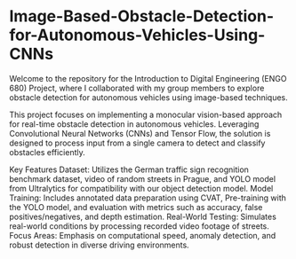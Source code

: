 # Image-Based-Obstacle-Detection-for-Autonomous-Vehicles-Using-CNNs
Welcome to the repository for the Introduction to Digital Engineering (ENGO 680) Project, where I collaborated with my group members to explore obstacle detection for autonomous vehicles using image-based techniques.

This project focuses on implementing a monocular vision-based approach for real-time obstacle detection in autonomous vehicles. Leveraging Convolutional Neural Networks (CNNs) and Tensor Flow, the solution is designed to process input from a single camera to detect and classify obstacles efficiently.

Key Features
Dataset: Utilizes the German traffic sign recognition benchmark dataset, video of random streets in Prague, and YOLO model from Ultralytics for compatibility with our object detection model.
Model Training: Includes annotated data preparation using CVAT, Pre-training with the YOLO model, and evaluation with metrics such as accuracy, false positives/negatives, and depth estimation.
Real-World Testing: Simulates real-world conditions by processing recorded video footage of streets.
Focus Areas: Emphasis on computational speed, anomaly detection, and robust detection in diverse driving environments.
